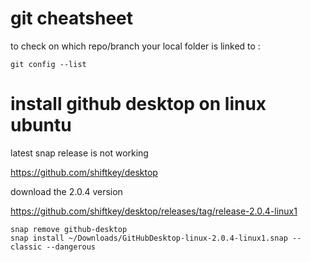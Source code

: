 # git cheatsheet

to check on which repo/branch your local folder is linked to :

```
git config --list
```

# install github desktop on linux ubuntu

latest snap release is not working

https://github.com/shiftkey/desktop

download the 2.0.4 version 

https://github.com/shiftkey/desktop/releases/tag/release-2.0.4-linux1

```
snap remove github-desktop
snap install ~/Downloads/GitHubDesktop-linux-2.0.4-linux1.snap --classic --dangerous
```

